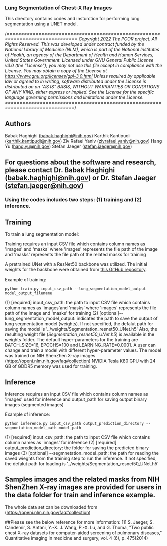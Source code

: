 
### Lung Segmentation of Chest-X Ray Images
This directory contains codes and insturction for performing lung segmentation using a UNET model.

/*==============================================================================
Copyright 2022 The PCOR project. All Rights Reserved.
This  was developed under contract funded by the National Library of Medicine (NLM),
which is part of the National Institutes of Health, an agency of the Department of Health and Human
Services, United States Government.
Licensed under GNU General Public License v3.0 (the "License");
you may not use this file except in compliance with the License.
You may obtain a copy of the License at
    https://www.gnu.org/licenses/gpl-3.0.html
Unless required by applicable law or agreed to in writing, software
distributed under the License is distributed on an "AS IS" BASIS,
WITHOUT WARRANTIES OR CONDITIONS OF ANY KIND, either express or implied.
See the License for the specific language governing permissions and
limitations under the License.
==============================================================================*/

## Authors
Babak Haghighi (babak.haghighi@nih.gov)
Karthik Kantipudi (karthik.kantipudi@nih.gov)
Ziv Rafael Yaniv (zivrafael.yaniv@nih.gov)
Hang Yu (hang.yu@nih.gov)
Stefan Jaeger (stefan.jaeger@nih.gov)

## For questions about the software and research, please contact Dr. Babak Haghighi (babak.haghighi@nih.gov) or Dr. Stefan Jaeger (stefan.jaeger@nih.gov)


### Using the codes includes two steps: (1) training and (2) inference. 

## Training
To train a lung segmentation model:

Training requires an input CSV file which contains column names as 'images'
and 'masks' where 'images' represents the file path of the image
and 'masks' represents the file path of the related masks for training

A pretrained UNet with a ResNet50 backbone was utilized. The initial weights for the backbone were obtained from [this GitHub repository](https://github.com/qubvel/segmentation_models).


Example of training:
```
python train.py input_csv_path --lung_segmentation_model_output  model_output_filename 

```
(1) [required] input_csv_path: the path to input CSV file which contains column names as 'images'and 'masks' where 'images' represents the file path of the image and 'masks' for training
(2) [optional]--lung_segmentation_model_output: indicates the path to save the output of lung segmentation model (weights).
If not specified, the defalut path for saving the model is '../weights/Segmentation_resnet50_UNet.h5'
Also, the resulting weight file (*Segmentation_resnet50_UNet.h5*) is available in the weights folder.
The default hyper-parameters for the training are BATCH_SIZE=16, EPOCHS=100 and LEARNING_RATE=0.0001. A user can change and train a model with different hyper-parameter values.
The model was trained on NIH ShenZhen X-ray images (https://openi.nlm.nih.gov/faq#collection)
NVIDIA Tesla K80 GPU with 24 GB of GDDR5 memory was used for training. 


## Inference
Inference requires an input CSV file which contains column names as 'images' used for inference and output_path for saving output binary images (segmented images)


Example of inference:
```
python inference.py input_csv_path output_prediction_directory --segmnetation_model_path model_path

```
(1) [required] input_csv_path: the path to input CSV file which contains column names as 'images' for inference
(2) [required] output_prediction_directory: the folder for saving the predicted binary images 
(3) [optional] --segmnetation_model_path: the path for reading the saved wieghts from the training step to run the inference. 
If not specified, the defalut path for loading is '../weights/Segmentation_resnet50_UNet.h5'

## Samples images and the related masks from NIH ShenZhen X-ray images are provided for users in the data folder for train and inference example. 
The whole data set can be downloaded from (https://openi.nlm.nih.gov/faq#collection) 

##Please see the below reference for more information:
[1] S. Jaeger, S. Candemir, S. Antani, Y.-X. J. Wáng, P.-X. Lu, and G. Thoma, "Two public chest X-ray datasets for computer-aided screening of pulmonary diseases," 
Quantitative imaging in medicine and surgery, vol. 4 (6), p. 475(2014)






